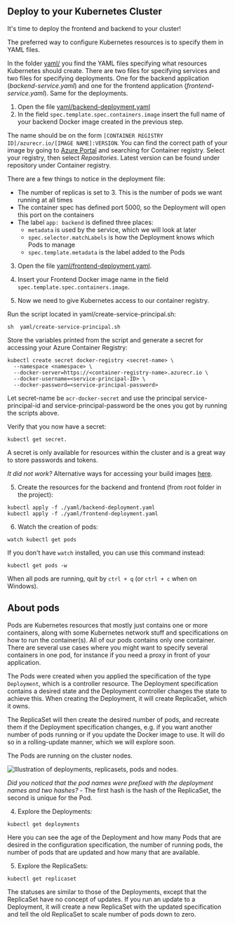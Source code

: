 ## Deploy to your Kubernetes Cluster

It's time to deploy the frontend and backend to your cluster!

The preferred way to configure Kubernetes resources is to specify them in YAML files.

In the folder [yaml/](https://github.com/pingrid/nrk-kubernetes-intro/blob/master/yaml) you find the YAML files specifying what resources Kubernetes should create.
There are two files for specifying services and two files for specifying deployments. One for the backend application (*backend-service.yaml*) and one for the frontend application (*frontend-service.yaml*).
Same for the deployments.

1. Open the file [yaml/backend-deployment.yaml](https://github.com/pingrid/nrk-kubernetes-intro/blob/master/yaml/backend-deployment.yaml)
2. In the field `spec.template.spec.containers.image` insert the full name of your backend Docker image created in the previous step. 

The name should be on the form `[CONTAINER REGISTRY ID]/azurecr.io/[IMAGE NAME]:VERSION`. 
You can find the correct path of your image by going to [Azure Portal](https://portal.azure.com/) and searching for Container registry. Select your registry, then select *Repositories*. Latest version can be found under repository under Container registry. 
 
There are a few things to notice in the deployment file:
- The number of replicas is set to 3. This is the number of pods we want running at all times
- The container spec has defined port 5000, so the Deployment will open this port on the containers
- The label `app: backend` is defined three places:
  - `metadata` is used by the service, which we will look at later
  - `spec.selector.matchLabels` is how the Deployment knows which Pods to manage
  - `spec.template.metadata` is the label added to the Pods
  
3. Open the file [yaml/frontend-deployment.yaml](https://github.com/pingrid/nrk-kubernetes-intro/blob/master/yaml/frontend-deployment.yaml). 
4. Insert your Frontend Docker image name in the field `spec.template.spec.containers.image`.  

5. Now we need to give Kubernetes access to our container registry. 

Run the script located in yaml/create-service-principal.sh: 

```
sh  yaml/create-service-principal.sh
```

Store the variables printed from the script and generate a secret for accessing your Azure Container Registry: 

```
kubectl create secret docker-registry <secret-name> \
  --namespace <namespace> \
  --docker-server=https://<container-registry-name>.azurecr.io \
  --docker-username=<service-principal-ID> \
  --docker-password=<service-principal-password>
  ```
  
Let secret-name be `acr-docker-secret` and use the principal service-principal-id and service-principal-password be the ones you got by running the scripts above.

Verify that you now have a secret: 
```
kubectl get secret. 
``` 

A secret is only available for resources within the cluster and is a great way to store passwords and tokens. 




*It did not work?*  Alternative ways for accessing your build images [here](https://docs.microsoft.com/en-us/azure/container-registry/container-registry-auth-kubernetes).

5. Create the resources for the backend and frontend (from root folder in the project):
  
  ```
  kubectl apply -f ./yaml/backend-deployment.yaml
  kubectl apply -f ./yaml/frontend-deployment.yaml
  ```

6. Watch the creation of pods:
  
  ```
  watch kubectl get pods
  ```

  If you don't have `watch` installed, you can use this command instead:
  
  ```
  kubectl get pods -w
  ```

  When all pods are running, quit by `ctrl + q` (or `ctrl + c` when on Windows).

## About pods 

Pods are Kubernetes resources that mostly just contains one or more containers,
along with some Kubernetes network stuff and specifications on how to run the container(s).
All of our pods contains only one container. There are several use cases where you might want to specify several
containers in one pod, for instance if you need a proxy in front of your application.

The Pods were created when you applied the specification of the type `Deployment`, which is a controller resource. 
The Deployment specification contains a desired state and the Deployment controller changes the state to achieve this.
When creating the Deployment, it will create ReplicaSet, which it owns.

The ReplicaSet will then create the desired number of pods, and recreate them if the Deployment specification changes,
e.g. if you want another number of pods running or if you update the Docker image to use.
It will do so in a rolling-update manner, which we will explore soon.

The Pods are running on the cluster nodes. 

![Illustration of deployments, replicasets, pods and nodes.](https://storage.googleapis.com/cdn.thenewstack.io/media/2017/11/07751442-deployment.png)



*Did you noticed that the pod names were prefixed with the deployment names and two hashes?* - The first hash is the hash of the ReplicaSet, the second is unique for the Pod.

4. Explore the Deployments:
  
  ```
  kubectl get deployments
  ```

Here you can see the age of the Deployment and how many Pods that are desired in the configuration specification,
the number of running pods, the number of pods that are updated and how many that are available.

5. Explore the ReplicaSets:
  
  ```
  kubectl get replicaset
  ```

The statuses are similar to those of the Deployments, except that the ReplicaSet have no concept of updates.
If you run an update to a Deployment, it will create a new ReplicaSet with the updated specification and
tell the old ReplicaSet to scale number of pods down to zero.

